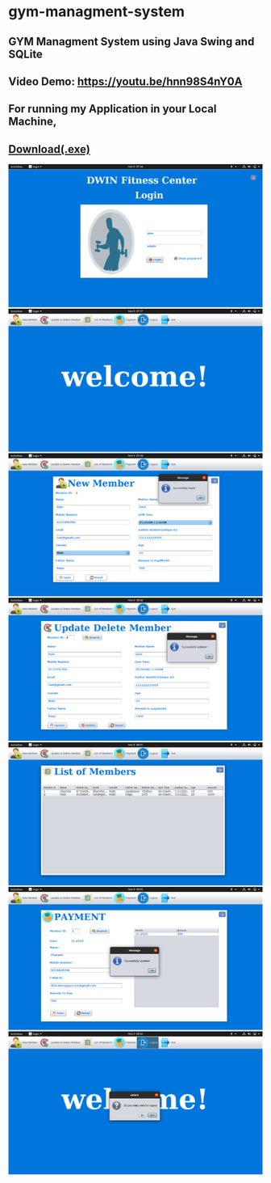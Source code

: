 # gym-managment-system
## GYM Managment System using Java Swing and SQLite
## Video Demo: https://youtu.be/hnn98S4nY0A
## For running my Application in your Local Machine,
## [Download(.exe)](https://github.com/DharwinRVJ/gym-managment-system/raw/master/DWinFitnessCenter.zip)
<img src="demo_images/0.png">

<img src="demo_images/1.png">

<img src="demo_images/2.png">

<img src="demo_images/3.png">

<img src="demo_images/4.png">

<img src="demo_images/5.png">

<img src="demo_images/6.png">
